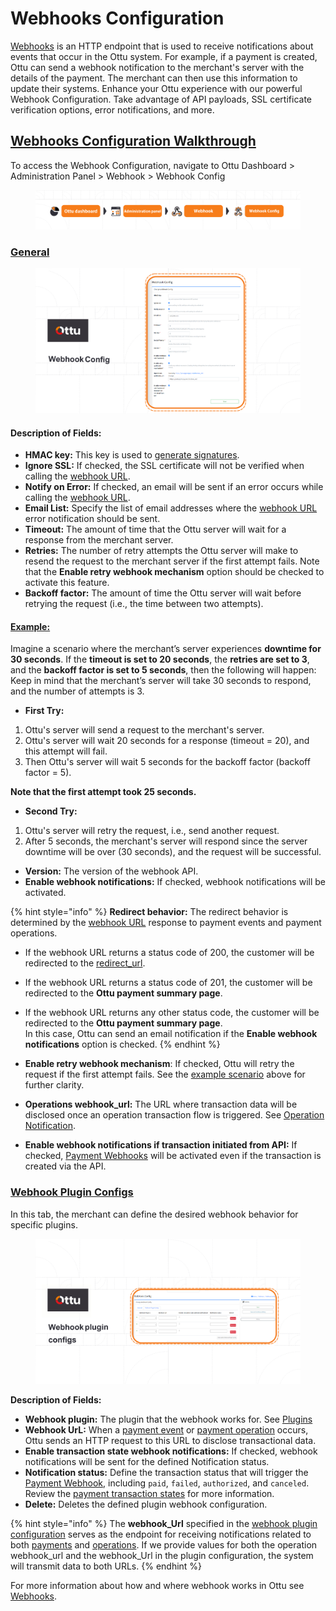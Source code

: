 # Webhooks Configuration

[Webhooks](../../developer/webhooks/) is an HTTP endpoint that is used to receive notifications about events that occur in the Ottu system. For example, if a payment is created, Ottu can send a webhook notification to the merchant's server with the details of the payment. The merchant can then use this information to update their systems. Enhance your Ottu experience with our powerful Webhook Configuration. Take advantage of API payloads, SSL certificate verification options, error notifications, and more.

## [**Webhooks Configuration Walkthrough**](webhooks-configuration.md#webhooks-configuration-walkthrough)

To access the Webhook Configuration, navigate to Ottu Dashboard > Administration Panel > Webhook > Webhook Config

<figure><img src="../../.gitbook/assets/webhook.png" alt=""><figcaption></figcaption></figure>

### [General](webhooks-configuration.md#general)

<figure><img src="../../.gitbook/assets/webhook config.png" alt=""><figcaption></figcaption></figure>

#### **Description of Fields:**

* **HMAC key:** This key is used to [generate signatures](../../developer/webhooks/signing-mechanism.md#signature-generation).
* **Ignore SSL:** If checked, the SSL certificate will not be verified when calling the [webhook URL](../../developer/checkout-api.md#webhook\_url-string-optional).
* **Notify on Error:** If checked, an email will be sent if an error occurs while calling the [webhook URL](../../developer/checkout-api.md#webhook\_url-string-optional).
* **Email List:** Specify the list of email addresses where the [webhook URL](../../developer/checkout-api.md#webhook\_url-string-optional) error notification should be sent.
* **Timeout:** The amount of time that the Ottu server will wait for a response from the merchant server.
* **Retries:** The number of retry attempts the Ottu server will make to resend the request to the merchant server if the first attempt fails. Note that the **Enable retry webhook mechanism** option should be checked to activate this feature.
* **Backoff factor:** The amount of time the Ottu server will wait before retrying the request (i.e., the time between two attempts).

#### [Example:](webhooks-configuration.md#example)&#x20;

Imagine a scenario where the merchant’s server experiences **downtime for 30 seconds**. If the **timeout is set to 20 seconds**, the **retries are set to 3**, and the **backoff factor is set to 5 seconds**, then the following will happen:\
Keep in mind that the merchant’s server will take 30 seconds to respond, and the number of attempts is 3.

* **First Try:**

1. Ottu's server will send a request to the merchant's server.
2. Ottu's server will wait 20 seconds for a response (timeout = 20), and this attempt will fail.
3. Then Ottu's server will wait 5 seconds for the backoff factor (backoff factor = 5).

**Note that the first attempt took 25 seconds.**

* **Second Try:**

1. Ottu's server will retry the request, i.e., send another request.
2. After 5 seconds, the merchant's server will respond since the server downtime will be over (30 seconds), and the request will be successful.

* **Version:** The version of the webhook API.
* **Enable webhook notifications:** If checked, webhook notifications will be activated.

{% hint style="info" %}
**Redirect behavior:** The redirect behavior is determined by the [webhook URL](../../developer/checkout-api.md#webhook\_url-string-optional) response to payment events and payment operations.

* If the webhook URL returns a status code of 200, the customer will be redirected to the [redirect\_url](../../developer/checkout-api.md#redirect\_url-string-optional).
* If the webhook URL returns a status code of 201, the customer will be redirected to the **Ottu payment summary page**.
* If the webhook URL returns any other status code, the customer will be redirected to the **Ottu payment summary page**. \
  In this case, Ottu can send an email notification if the **Enable webhook notifications** option is checked.
{% endhint %}

* **Enable retry webhook mechanism**: If checked, Ottu will retry the request if the first attempt fails. See the [example scenario](webhooks-configuration.md#example) above for further clarity.
* **Operations webhook\_url:** The URL where transaction data will be disclosed once an operation transaction flow is triggered. See [Operation Notification](../../developer/webhooks/operation-notification.md).
* **Enable webhook notifications if transaction initiated from API:** If checked, [Payment Webhooks](../../developer/webhooks/payment-notification.md) will be activated even if the transaction is created via the API.

### [Webhook Plugin Configs](webhooks-configuration.md#webhook-plugin-configs)

In this tab, the merchant can define the desired webhook behavior for specific plugins.

<figure><img src="../../.gitbook/assets/Webhook plugin configs.png" alt=""><figcaption></figcaption></figure>

**Description of Fields:**

* **Webhook plugin:** The plugin that the webhook works for. See [Plugins](../plugins/)
* **Webhook UrL:** When a [payment event](../../developer/webhooks/payment-notification.md) or [payment operation](../../developer/webhooks/operation-notification.md) occurs, Ottu sends an HTTP request to this URL to disclose transactional data.
* **Enable transaction state webhook notifications:** If checked, webhook notifications will be sent for the defined Notification status.
* **Notification status:** Define the transaction status that will trigger the [Payment Webhook,](../../developer/webhooks/payment-notification.md) including `paid`, `failed`, `authorized`, and `canceled`. Review the [payment transaction states](../payment-tracking/#states-of-parent-payment-transaction) for more information.
* **Delete:** Deletes the defined plugin webhook configuration.

{% hint style="info" %}
The **webhook\_Url** specified in the [webhook plugin configuration](webhooks-configuration.md#webhook-plugin-configs) serves as the endpoint for receiving notifications related to both [payments](../../developer/webhooks/payment-notification.md) and [operations](../../developer/webhooks/operation-notification.md). If we provide values for both the operation webhook\_url and the webhook\_Url in the plugin configuration, the system will transmit data to both URLs.
{% endhint %}

For more information about how and where webhook works in Ottu see [Webhooks](../../developer/webhooks/).
